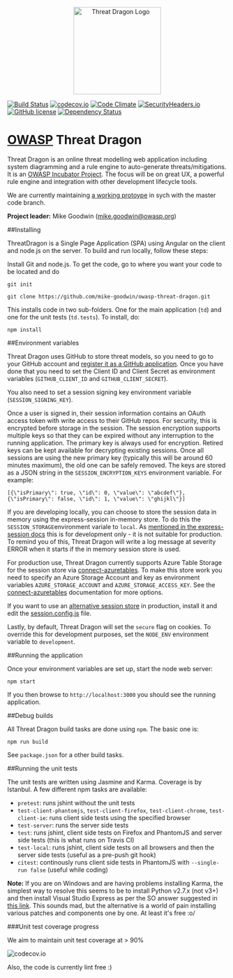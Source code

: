 <p align="center">
  <img src="http://mike-goodwin.github.io/owasp-threat-dragon/content/images/threatdragon_logo_image.svg" width="200" alt="Threat Dragon Logo"/>
</p>

[![Build Status](https://travis-ci.org/mike-goodwin/owasp-threat-dragon.svg?branch=master)](https://travis-ci.org/mike-goodwin/owasp-threat-dragon) [![codecov.io](http://codecov.io/github/mike-goodwin/owasp-threat-dragon/coverage.svg?branch=master)](http://codecov.io/github/mike-goodwin/owasp-threat-dragon?branch=master) [![Code Climate](https://codeclimate.com/github/mike-goodwin/owasp-threat-dragon/badges/gpa.svg)](https://codeclimate.com/github/mike-goodwin/owasp-threat-dragon) [![SecurityHeaders.io](https://securityheadersiobadges.azurewebsites.net/create/badge?domain=https://threatdragon.azurewebsites.net/)](https://securityheaders.io/?q=https://threatdragon.azurewebsites.net/&hide=on&followRedirects=on) [![GitHub license](https://img.shields.io/github/license/mike-goodwin/owasp-threat-dragon.svg)](LICENSE.txt)
[![Dependency Status](https://www.versioneye.com/user/projects/56185934a193340f2f000262/badge.svg?style=flat)](https://www.versioneye.com/user/projects/56185934a193340f2f000262) 

# [OWASP](https://www.owasp.org) Threat Dragon #

Threat Dragon is an online threat modelling web application including system diagramming and a rule engine to auto-generate threats/mitigations. It is an [OWASP Incubator Project](https://www.owasp.org/index.php/OWASP_Threat_Dragon). The focus will be on great UX, a powerful rule engine and integration with other development lifecycle tools.

We are currently maintaining [a working protoype](http://threatdragon.azurewebsites.net/#/) in sych with the master code branch.

**Project leader:** Mike Goodwin (mike.goodwin@owasp.org)

##Installing

ThreatDragon is a Single Page Application (SPA) using Angular on the client and node.js on the server. To build and run locally, follow these steps:

Install Git and node.js. To get the code, go to where you want your code to be located and do

`git init`

`git clone https://github.com/mike-goodwin/owasp-threat-dragon.git`

This installs code in two sub-folders. One for the main application (`td`) and one for the unit tests (`td.tests`). To install, do:

`npm install`

##Environment variables

Threat Dragon uses GitHub to store threat models, so you need to go to your GitHub account and [register it as a GitHub application](https://github.com/settings/applications/new). Once you have done that you need to set the Client ID and Client Secret as environment variables (`GITHUB_CLIENT_ID` and `GITHUB_CLIENT_SECRET`).

You also need to set a session signing key environment variable (`SESSION_SIGNING_KEY`).

Once a user is signed in, their session information contains an OAuth access token with write access to their GitHub repos. For security, this is encrypted before storage in the session. The session encryption supports multiple keys so that they can be expired without any interruption to the running application. The primary key is always used for encryption. Retired keys can be kept available for decrypting existing sessions. Once all sessions are using the new primary key (typically this will be around 60 minutes maximum), the old one can be safely removed. The keys are stored as a JSON string in  the `SESSION_ENCRYPTION_KEYS` environment variable. For example:

`[{\"isPrimary\": true, \"id\": 0, \"value\": \"abcdef\"}, {\"isPrimary\": false, \"id\": 1, \"value\": \"ghijkl\"}]`

If you are developing locally, you can choose to store the session data in memory using the express-session in-memory store. To do this the `SESSION_STORAGE`environment variale to `local`. As [mentioned in the express-session docs](https://github.com/expressjs/session) this is for development only - it is not suitable for production. To remind you of this, Threat Dragon will write a log message at severity ERROR when it starts if the in memory session store is used.

For production use, Threat Dragon currently supports Azure Table Storage for the session store via [connect-azuretables](https://www.npmjs.com/package/connect-azuretables). To make this store work you need to specify an Azure Storage Account and key as environment variables `AZURE_STORAGE_ACCOUNT` and `AZURE_STORAGE_ACCESS_KEY`. See the [connect-azuretables](https://www.npmjs.com/package/connect-azuretables) documentation for more options.

If you want to use an [alternative session store](https://github.com/expressjs/session#compatible-session-stores) in production, install it and edit the [session.config.js](https://github.com/mike-goodwin/owasp-threat-dragon/blob/master/td/config/session.config.js) file.

Lastly, by default, Threat Dragon will set the `secure` flag on cookies. To override this for development purposes, set the `NODE_ENV` environment variable to `development`. 

##Running the application

Once your environment variables are set up, start the node web server:

`npm start`

If you then browse to `http://localhost:3000` you should see the running application.

##Debug builds

All Threat Dragon build tasks are done using `npm`. The basic one is:

`npm run build`

See `package.json` for a other build tasks.

##Running the unit tests

The unit tests are written using Jasmine and Karma. Coverage is by Istanbul. A few different npm tasks are available:

* `pretest`: runs jshint without the unit tests
* `test-client-phantomjs`, `test-client-firefox`, `test-client-chrome`, `test-client-ie`: runs client side tests using the specified browser
* `test-server`: runs the server side tests
* `test`: runs jshint, client side tests on Firefox and PhantomJS and server side tests (this is what runs on Travis CI)
* `test-local`: runs jshint, client side tests on all browsers and then the server side tests (useful as a pre-push git hook)
* `citest`: continously runs client side tests in PhantomJS with `--single-run false` (useful while coding)

**Note:** If you are on Windows and are having problems installing Karma, the simplest way to resolve this seems to be to install Python v2.7.x (not v3+) and then install Visual Studio Express as per the SO answer suggested in [this link](http://codedmi.com/questions/298619/npm-install-g-karma-error-msb4019-the-imported-project-c-microsoft-cpp-defau). This sounds mad, but the alternative is a world of pain installing various patches and components one by one. At least it's free :o/

###Unit test coverage progress

We aim to maintain unit test coverage at > 90%

![codecov.io](https://codecov.io/github/mike-goodwin/owasp-threat-dragon/branch.svg?branch=master)

Also, the code is currently lint free :)


